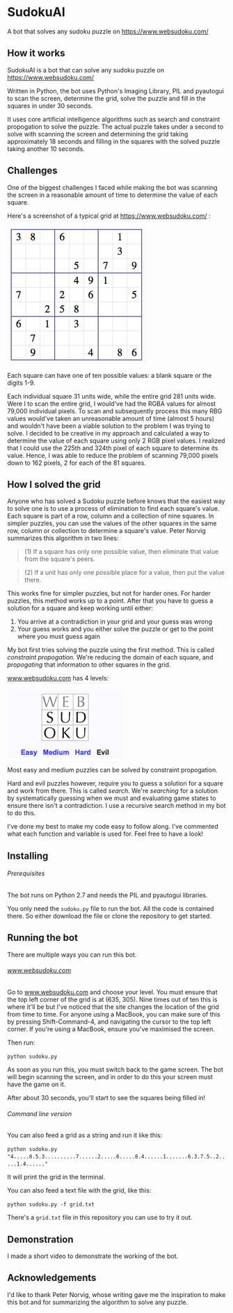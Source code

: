 # SudokuAI
A bot that solves any sudoku puzzle on https://www.websudoku.com/

## How it works

SudokuAI is a bot that can solve any sudoku puzzle on https://www.websudoku.com/

Written in Python, the bot uses Python's Imaging Library, PIL and pyautogui to scan the screen, determine the grid, solve the puzzle and fill in the squares in under 30 seconds.

It uses core artificial intelligence algorithms such as search and constraint propogation to solve the puzzle. The actual puzzle takes under a second to solve with scanning the screen and determining the grid taking approximately 18 seconds and filling in the squares with the solved puzzle taking another 10 seconds.

## Challenges

One of the biggest challenges I faced while making the bot was scanning the screen in a reasonable amount of time to determine the value of each square.

Here's a screenshot of a typical grid at https://www.websudoku.com/ :

   ![screenshot](https://github.com/adi00026/SudokuAI/blob/master/typical_grid.png)

Each square can have one of ten possible values: a blank square or the digits 1-9.

Each individual square 31 units wide, while the entire grid 281 units wide. Were I to scan the entire grid, I would've had the RGBA values for almost 79,000 individual pixels. To scan and subsequently process this many RBG values would've taken an unreasonable amount of time (almost 5 hours) and wouldn't have been a viable solution to the problem I was trying to solve. I decided to be creative in my approach and calculated a way to determine the value of each square using only 2 RGB pixel values. I realized that I could use the 225th and 324th pixel of each square to determine its value. Hence, I was able to reduce the problem of scanning 79,000 pixels down to 162 pixels, 2 for each of the 81 squares.

## How I solved the grid

Anyone who has solved a Sudoku puzzle before knows that the easiest way to solve one is to use a process of elimination to find each square's value. Each square is part of a row, column and a collection of nine squares. In simpler puzzles, you can use the values of the other squares in the same row, column or collection to determine a square's value. Peter Norvig summarizes this algorithm in two lines: 

 >(1) If a square has only one possible value, then eliminate that value from the square's peers. 
 
 >(2) If a unit has only one possible place for a value, then put the value there.

This works fine for simpler puzzles, but not for harder ones. For harder puzzles, this method works up to a point. After that you have to guess a solution for a square and keep working until either:

1) You arrive at a contradiction in your grid and your guess was wrong
2) Your guess works and you either solve the puzzle or get to the point where you must guess again

My bot first tries solving the puzzle using the first method. This is called *constraint propogation.* We're reducing the domain of each square, and *propogating* that information to other squares in the grid. 

www.websudoku.com has 4 levels:

   ![screenshot](https://github.com/adi00026/SudokuAI/blob/master/levels.png)

Most easy and medium puzzles can be solved by constraint propogation.

Hard and evil puzzles however, require you to guess a solution for a square and work from there. This is called *search.* We're *searching* for a solution by systematically guessing when we must and evaluating game states to ensure there isn't a contradiction. I use a recursive search method in my bot to do this.

I've done my best to make my code easy to follow along. I've commented what each function and variable is used for. Feel free to have a look!

## Installing

###### Prerequisites

The bot runs on Python 2.7 and needs the PIL and pyautogui libraries.

You only need the `sudoku.py` file to run the bot. All the code is contained there. So either download the file or clone the repository to get started.

## Running the bot

There are multiple ways you can run this bot.

###### www.websudoku.com

Go to www.websudoku.com and choose your level. You must ensure that the top left corner of the grid is at (635, 305). Nine times out of ten this is where it'll be but I've noticed that the site changes the location of the grid from time to time. For anyone using a MacBook, you can make sure of this by pressing Shift-Command-4, and navigating the cursor to the top left corner. If you're using a MacBook, ensure you've maximised the screen.

Then run:

`python sudoku.py` 

As soon as you run this, you must switch back to the game screen. The bot will begin scanning the screen, and in order to do this your screen must have the game on it.

After about 30 seconds, you'll start to see the squares being filled in!

###### Command line version

You can also feed a grid as a string and run it like this:

`python sudoku.py "4.....8.5.3..........7......2.....6.....8.4......1.......6.3.7.5..2.....1.4......" `

It will print the grid in the terminal.

You can also feed a text file with the grid, like this:

`python sudoku.py -f grid.txt`

There's a `grid.txt` file in this repository you can use to try it out.

## Demonstration

I made a short video to demonstrate the working of the bot.


## Acknowledgements

I'd like to thank Peter Norvig, whose writing gave me the inspiration to make this bot and for summarizing the algorithm to solve any puzzle.

